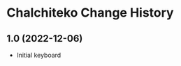 Chalchiteko Change History
====================

1.0 (2022-12-06)
----------------
* Initial keyboard
